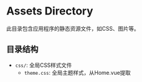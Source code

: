 # Assets Directory

此目录包含应用程序的静态资源文件，如CSS、图片等。

## 目录结构

- `css/`: 全局CSS样式文件
  - `theme.css`: 全局主题样式，从Home.vue提取